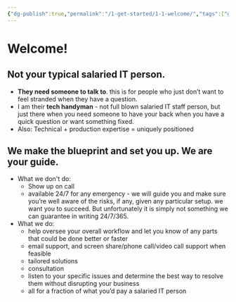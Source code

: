 ```yaml
---
{"dg-publish":true,"permalink":"/1-get-started/1-1-welcome/","tags":["gardenEntry"]}
---
```


# Welcome!

## Not your typical salaried IT person.

- **They need someone to talk to**. this is for people who just don’t want to feel stranded when they have a question.
- I am their **tech handyman** - not full blown salaried IT staff person, but just there when you need someone to have your back when you have a quick question or want something fixed.
- Also: Technical + production expertise = uniquely positioned

## We make the blueprint and set you up. We are your guide.

- What we don't do:
	- Show up on call
	- available 24/7 for any emergency - we will guide you and make sure you’re well aware of the risks, if any, given any particular setup. we want you to succeed. But unfortunately it is simply not something we can guarantee in writing 24/7/365.
- What we do:
	- help oversee your overall workflow and let you know of any parts that could be done better or faster
	- email support, and screen share/phone call/video call support when feasible
	- tailored solutions
	- consultation
	- listen to your specific issues and determine the best way to resolve them without disrupting your business
	- all for a fraction of what you’d pay a salaried IT person